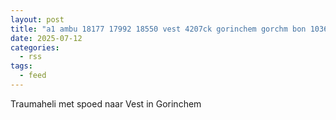 ```yaml
---
layout: post
title: "a1 ambu 18177 17992 18550 vest 4207ck gorinchem gorchm bon 103614"
date: 2025-07-12
categories: 
  - rss
tags: 
  - feed
---
```


Traumaheli met spoed naar Vest in Gorinchem
